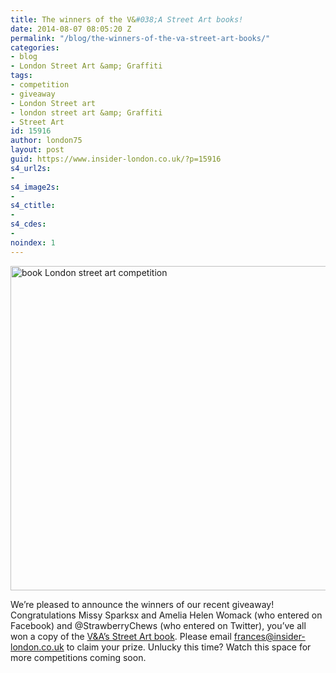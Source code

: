 ```yaml
---
title: The winners of the V&#038;A Street Art books!
date: 2014-08-07 08:05:20 Z
permalink: "/blog/the-winners-of-the-va-street-art-books/"
categories:
- blog
- London Street Art &amp; Graffiti
tags:
- competition
- giveaway
- London Street art
- london street art &amp; Graffiti
- Street Art
id: 15916
author: london75
layout: post
guid: https://www.insider-london.co.uk/?p=15916
s4_url2s:
- 
s4_image2s:
- 
s4_ctitle:
- 
s4_cdes:
- 
noindex: 1
---
```


[<img class="size-full wp-image-15875 aligncenter" src="/wp-content/uploads/2014/08/Street-Art-B_mini.jpeg" alt="book London street art competition" width="569" height="519" />](/wp-content/uploads/2014/08/Street-Art-B_mini.jpeg)

We&#8217;re pleased to announce the winners of our recent giveaway! Congratulations Missy Sparksx and Amelia Helen Womack (who entered on Facebook) and @StrawberryChews (who entered on Twitter), you&#8217;ve all won a copy of the <a href="http://www.vandashop.com/V-A-Enterprises-Street-Art/dp/1851776257?field_availability=-1&field_browse=1960008031&field_keywords=street+art&id=V+A+Enterprises+Street+Art&ie=UTF8&refinementHistory=subjectbin%2Cprice%2Cgeneric_text_1-bin&searchKeywords=street+art&searchNodeID1=1960008031&searchPage=1&searchRank=generic-one-asc-rank&searchSize=12" target="_blank">V&A&#8217;s Street Art book</a>. Please email frances@insider-london.co.uk to claim your prize. Unlucky this time? Watch this space for more competitions coming soon.
